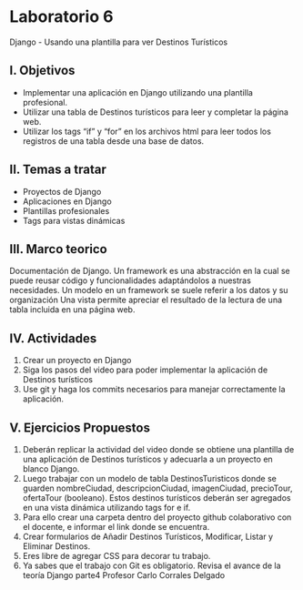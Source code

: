 # Laboratorio 6 

Django - Usando una plantilla para ver Destinos Turísticos 

## I. Objetivos 
  - Implementar una aplicación en Django utilizando una plantilla profesional.
  - Utilizar una tabla de Destinos turísticos para leer y completar la página web.
  - Utilizar los tags “if” y “for” en los archivos html para leer todos los registros de  una tabla desde una base de datos.

## II. Temas a tratar 
  - Proyectos de Django
  - Aplicaciones en Django
  - Plantillas profesionales
  - Tags para vistas dinámicas

## III. Marco teorico 
  Documentación de Django.
  Un framework es una abstracción en la cual se puede reusar código y funcionalidades  adaptándolos a nuestras necesidades.
  Un modelo en un framework se suele referir a los datos y su organización
  Una vista permite apreciar el resultado de la lectura de una tabla incluida en una página  web.

## IV. Actividades 
  1. Crear un proyecto en Django
  2. Siga los pasos del video para poder implementar la aplicación de Destinos  turísticos
  3. Use git y haga los commits necesarios para manejar correctamente la aplicación.
## V. Ejercicios Propuestos 
  1. Deberán replicar la actividad del video donde se obtiene una plantilla de  una aplicación de Destinos turísticos y adecuarla a un proyecto en blanco  Django.
  2. Luego trabajar con un modelo de tabla DestinosTuristicos donde se  guarden nombreCiudad, descripcionCiudad, imagenCiudad, precioTour,  ofertaTour (booleano). Estos destinos turísticos deberán ser agregados  en una vista dinámica utilizando tags for e if. 
  3. Para ello crear una carpeta dentro del proyecto github colaborativo con el  docente, e informar el link donde se encuentra. 
  4. Crear formularios de Añadir Destinos Turísticos, Modificar, Listar y  Eliminar Destinos.  
  5. Eres libre de agregar CSS para decorar tu trabajo. 
  6. Ya sabes que el trabajo con Git es obligatorio. Revisa el avance de la  teoría Django parte4
Profesor Carlo Corrales Delgado 
